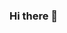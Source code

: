 ### Hi there 👋

<!--
**seeersucker/seeersucker** is a ✨ _special_ ✨ repository because its `README.md` (this file) appears on your GitHub profile.

Here are some ideas to get you started:

- 🔭 I’m currently working with Git Commands
- 🌱 I’m currently learning Git/Github
- 📫 How to reach me: BoburToshpulatov6454@gmail.com
- ⚡ Fun fact: Seersucker - is a thin, puckered, all-cotton fabric.
-->
